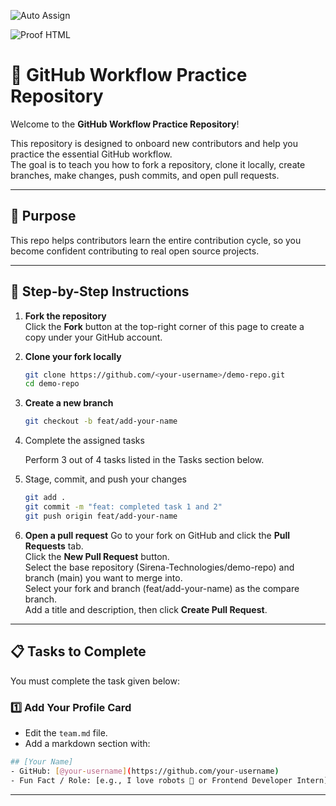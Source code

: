 ![Auto Assign](https://github.com/Sirena-Technologies/demo-repository/actions/workflows/auto-assign.yml/badge.svg)

![Proof HTML](https://github.com/Sirena-Technologies/demo-repository/actions/workflows/proof-html.yml/badge.svg)

# 🚀 GitHub Workflow Practice Repository

Welcome to the **GitHub Workflow Practice Repository**!

This repository is designed to onboard new contributors and help you practice the essential GitHub workflow.  
The goal is to teach you how to fork a repository, clone it locally, create branches, make changes, push commits, and open pull requests.

---

## 📌 Purpose

This repo helps contributors learn the entire contribution cycle, so you become confident contributing to real open source projects.

---

## 📝 Step-by-Step Instructions

1. **Fork the repository**  
   Click the **Fork** button at the top-right corner of this page to create a copy under your GitHub account.

2. **Clone your fork locally**  
   ```bash
   git clone https://github.com/<your-username>/demo-repo.git
   cd demo-repo
   ```
3. **Create a new branch**  
   ```bash
   git checkout -b feat/add-your-name
    ```
4. Complete the assigned tasks

    Perform 3 out of 4 tasks listed in the Tasks section below.

5. Stage, commit, and push your changes
    ```bash
    git add .
    git commit -m "feat: completed task 1 and 2"
    git push origin feat/add-your-name
    ```
6. **Open a pull request**
    Go to your fork on GitHub and click the **Pull Requests** tab.  
    Click the **New Pull Request** button.  
    Select the base repository (Sirena-Technologies/demo-repo) and branch (main) you want to merge into.  
    Select your fork and branch (feat/add-your-name) as the compare branch.  
    Add a title and description, then click **Create Pull Request**.

---
## 📋 Tasks to Complete
You must complete the task given below:

### 1️⃣ Add Your Profile Card
    
- Edit the `team.md` file.
- Add a markdown section with:

```bash
## [Your Name]
- GitHub: [@your-username](https://github.com/your-username)
- Fun Fact / Role: [e.g., I love robots 🤖 or Frontend Developer Intern]
```
---
